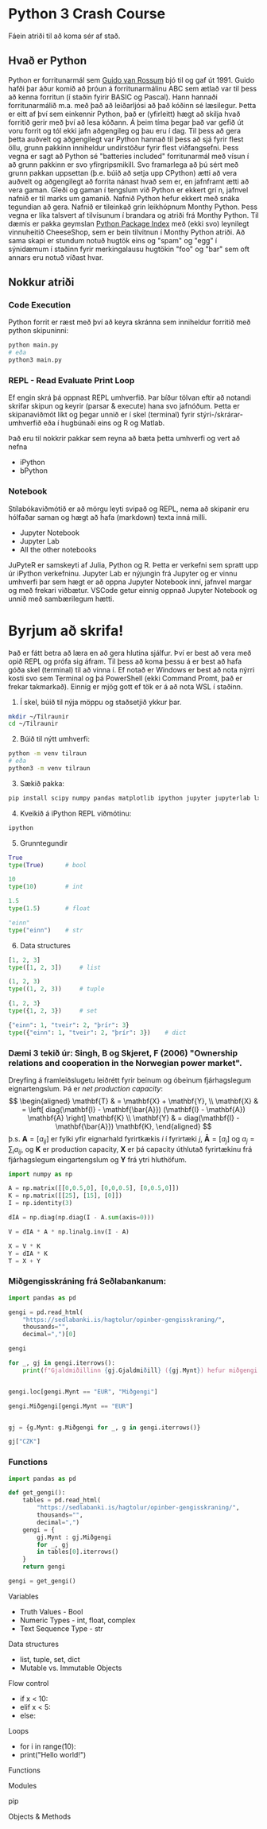 # Python 3 Crash Course

Fáein atriði til að koma sér af stað.

## Hvað er Python
Python er forritunarmál sem [Guido van Rossum](https://gvanrossum.github.io/) 
bjó til og gaf út 1991. Guido hafði þar áður komið að þróun á forritunarmálinu 
ABC sem ætlað var til þess að kenna forritun (í staðin fyirir BASIC og Pascal).
Hann hannaði forritunarmálið m.a. með það að leiðarljósi að það kóðinn sé 
læsilegur. Þetta er eitt af því sem einkennir Python, það er (yfirleitt) hægt 
að skilja hvað forritið gerir með því að lesa kóðann. Á þeim tíma þegar það 
var gefið út voru forrit og tól ekki jafn aðgengileg og þau eru í dag. Til 
þess að gera þetta auðvelt og aðgengilegt var Python hannað til þess að sjá 
fyrir flest öllu, grunn pakkinn inniheldur undirstöður fyrir flest 
viðfangsefni. Þess vegna er sagt að Python sé "batteries included" 
forritunarmál með vísun í að grunn pakkinn er svo yfirgripsmikill. Svo 
framarlega að þú sért með grunn pakkan uppsettan (þ.e. búið að setja upp 
CPython) ætti að vera auðvelt og aðgengilegt að forrita nánast hvað sem er, en 
jafnframt ætti að vera gaman. Gleði og gaman í tengslum við Python er ekkert grí
n, jafnvel nafnið er til marks um gamanið. Nafnið Python hefur ekkert með snáka 
tegundian að gera. Nafnið er tileinkað grín leikhópnum Monthy Python. Þess 
vegna er líka talsvert af tilvísunum í brandara og atriði frá Monthy Python. 
Til dæmis er pakka geymslan [Python Package Index](https://pypi.org/) með 
(ekki svo) leynilegt vinnuheitið CheeseShop, sem er bein tilvitnun í Monthy 
Python atriði. Að sama skapi er stundum notuð hugtök eins og "spam" og "egg" í 
sýnidæmum í staðinn fyrir merkingalausu hugtökin "foo" og "bar" sem oft annars 
eru notuð víðast hvar.

## Nokkur atriði

### Code Execution
Python forrit er ræst með því að keyra skránna sem inniheldur forritið með python 
skipuninni:
```bash
python main.py
# eða
python3 main.py
```

### REPL - Read Evaluate Print Loop
Ef engin skrá þá oppnast REPL umhverfið. Þar bíður tölvan eftir að notandi
skrifar skipun og keyrir (parsar & execute) hana svo jafnóðum. Þetta er 
skipanaviðmót líkt og þegar unnið er í skel (terminal) fyrir stýri-/skrárar- 
umhverfið eða í hugbúnaði eins og R og Matlab.

Það eru til nokkrir pakkar sem reyna að bæta þetta umhverfi og vert að nefna
- iPython
- bPython


### Notebook 
Stílabókaviðmótið er að mörgu leyti svipað og REPL, nema að skipanir eru 
hólfaðar saman og hægt að hafa (markdown) texta inná milli.
- Jupyter Notebook
- Jupyter Lab
- All the other notebooks

JuPyteR er samskeyti af Julia, Python og R. Þetta er verkefni sem spratt upp 
úr iPython verkefninu. Jupyter Lab er nýjungin frá Jupyter og er vinnu 
umhverfi þar sem hægt er að oppna Jupyter Notebook inní, jafnvel margar og 
með frekari viðbætur. VSCode getur einnig oppnað Jupyter Notebook og unnið með 
sambærilegum hætti.


# Byrjum að skrifa!
Það er fátt betra að læra en að gera hlutina sjálfur. Því er best að vera með 
opið REPL og prófa sig áfram. Til þess að koma þessu á er best að hafa góða 
skel (terminal) til að vinna í. Ef notað er Windows er best að nota nýrri 
kosti svo sem Terminal og þá PowerShell (ekki Command Promt, það er frekar
takmarkað). Einnig er mjög gott ef tök er á að nota WSL í staðinn. 


1. Í skel, búið til nýja möppu og staðsetjið ykkur þar.
```bash
mkdir ~/Tilraunir
cd ~/Tilraunir
```
2. Búið til nýtt umhverfi:
```bash
python -m venv tilraun
# eða
python3 -m venv tilraun
```
3. Sækið pakka:
```bash
pip install scipy numpy pandas matplotlib ipython jupyter jupyterlab lxml
```
4. Kveikið á iPython REPL viðmótinu:
```bash
ipython
```
5. Grunntegundir 
```python
True
type(True)      # bool

10
type(10)        # int

1.5
type(1.5)       # float

"einn"
type("einn")    # str
```
6. Data structures
```python
[1, 2, 3]
type([1, 2, 3])     # list

(1, 2, 3)
type((1, 2, 3))     # tuple

{1, 2, 3}
type({1, 2, 3})     # set

{"einn": 1, "tveir": 2, "þrír": 3}
type({"einn": 1, "tveir": 2, "þrír": 3})    # dict
```


### Dæmi 3 tekið úr: Singh, B og Skjeret, F (2006) "Ownership relations and cooperation in the Norwegian power market".
Dreyfing á framleiðslugetu leiðrétt fyrir beinum og óbeinum fjárhagslegum eignartengslum. Þá er _net production capacity_:
$$
\begin{aligned}
\mathbf{T} & = \mathbf{X} + \mathbf{Y}, \\
\mathbf{X} & = \left[ diag(\mathbf{I} - \mathbf{\bar{A}}) (\mathbf{I} - \mathbf{A})  \mathbf{A} \right] \mathbf{K} \\
\mathbf{Y} & = diag(\mathbf{I} - \mathbf{\bar{A}}) \mathbf{K},
\end{aligned}
$$
þ.s. $\mathbf{A} = [a_{ij}]$ er fylki yfir eignarhald fyrirtkækis $i$ í fyrirtæki $j$, $\mathbf{\bar{A}} = [a_j]$ og $a_j = \sum_i a_{ij}$, og $\mathbf{K}$ er production capacity, $\mathbf{X}$ er þá capacity úthlutað fyrirtækinu frá fjárhagslegum eingartengslum og $\mathbf{Y}$ frá ytri hluthöfum.

```python
import numpy as np

A = np.matrix([[0,0.5,0], [0,0,0.5], [0,0.5,0]])
K = np.matrix([[25], [15], [0]])
I = np.identity(3)

dIA = np.diag(np.diag(I - A.sum(axis=0)))

V = dIA * A * np.linalg.inv(I - A)

X = V * K
Y = dIA * K
T = X + Y
```

### Miðgengisskráning frá Seðlabankanum:
```python
import pandas as pd

gengi = pd.read_html(
    "https://sedlabanki.is/hagtolur/opinber-gengisskraning/", 
    thousands="", 
    decimal=",")[0]

gengi

for _, gj in gengi.iterrows():
    print(f"Gjaldmiðillinn {gj.Gjaldmiðill} ({gj.Mynt}) hefur miðgengi {gj.Miðgengi}")


gengi.loc[gengi.Mynt == "EUR", "Miðgengi"]

gengi.Miðgengi[gengi.Mynt == "EUR"]


gj = {g.Mynt: g.Miðgengi for _, g in gengi.iterrows()}

gj["CZK"]

```

### Functions

```python
import pandas as pd

def get_gengi():
    tables = pd.read_html(
        "https://sedlabanki.is/hagtolur/opinber-gengisskraning/", 
        thousands="", 
        decimal=",")
    gengi = {
        gj.Mynt : gj.Miðgengi
        for _, gj
        in tables[0].iterrows()
    }
    return gengi

gengi = get_gengi()

```



Variables
- Truth Values - Bool
- Numeric Types - int, float, complex
- Text Sequence Type - str

Data structures
- list, tuple, set, dict
- Mutable vs. Immutable Objects


Flow control
- if x < 10:
- elif x < 5:
- else:

Loops
- for i in range(10):
- print("Hello world!")

Functions

Modules

pip

Objects & Methods

